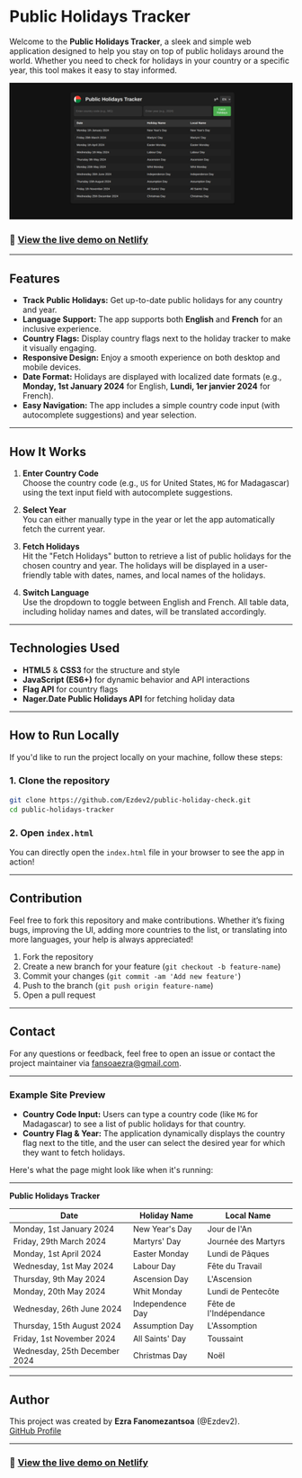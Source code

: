 # **Public Holidays Tracker**

Welcome to the **Public Holidays Tracker**, a sleek and simple web application designed to help you stay on top of public holidays around the world. Whether you need to check for holidays in your country or a specific year, this tool makes it easy to stay informed.

![Holiday Tracker Preview](./assets/screenshot.png)

### 🚀 **[View the live demo on Netlify](https://your-netlify-link.netlify.app)**
---

## **Features**

- **Track Public Holidays:** Get up-to-date public holidays for any country and year.
- **Language Support:** The app supports both **English** and **French** for an inclusive experience.
- **Country Flags:** Display country flags next to the holiday tracker to make it visually engaging.
- **Responsive Design:** Enjoy a smooth experience on both desktop and mobile devices.
- **Date Format:** Holidays are displayed with localized date formats (e.g., **Monday, 1st January 2024** for English, **Lundi, 1er janvier 2024** for French).
- **Easy Navigation:** The app includes a simple country code input (with autocomplete suggestions) and year selection.

---

## **How It Works**

1. **Enter Country Code**  
   Choose the country code (e.g., `US` for United States, `MG` for Madagascar) using the text input field with autocomplete suggestions.
   
2. **Select Year**  
   You can either manually type in the year or let the app automatically fetch the current year.

3. **Fetch Holidays**  
   Hit the "Fetch Holidays" button to retrieve a list of public holidays for the chosen country and year. The holidays will be displayed in a user-friendly table with dates, names, and local names of the holidays.

4. **Switch Language**  
   Use the dropdown to toggle between English and French. All table data, including holiday names and dates, will be translated accordingly.

---

## **Technologies Used**

- **HTML5** & **CSS3** for the structure and style
- **JavaScript (ES6+)** for dynamic behavior and API interactions
- **Flag API** for country flags
- **Nager.Date Public Holidays API** for fetching holiday data

---

## **How to Run Locally**

If you'd like to run the project locally on your machine, follow these steps:

### 1. Clone the repository

```bash
git clone https://github.com/Ezdev2/public-holiday-check.git
cd public-holidays-tracker
```

### 2. Open `index.html`

You can directly open the `index.html` file in your browser to see the app in action!

---

## **Contribution**

Feel free to fork this repository and make contributions. Whether it’s fixing bugs, improving the UI, adding more countries to the list, or translating into more languages, your help is always appreciated!

1. Fork the repository
2. Create a new branch for your feature (`git checkout -b feature-name`)
3. Commit your changes (`git commit -am 'Add new feature'`)
4. Push to the branch (`git push origin feature-name`)
5. Open a pull request

---

## **Contact**

For any questions or feedback, feel free to open an issue or contact the project maintainer via [fansoaezra@gmail.com](mailto:fansoaezra@gmail.com).

---

### **Example Site Preview**

- **Country Code Input:** Users can type a country code (like `MG` for Madagascar) to see a list of public holidays for that country.
- **Country Flag & Year:** The application dynamically displays the country flag next to the title, and the user can select the desired year for which they want to fetch holidays.
  
Here's what the page might look like when it's running:
  
---

**Public Holidays Tracker**

| Date                         | Holiday Name      | Local Name          |
|------------------------------|-------------------|---------------------|
| Monday, 1st January 2024      | New Year's Day    | Jour de l'An        |
| Friday, 29th March 2024      | Martyrs' Day      | Journée des Martyrs |
| Monday, 1st April 2024       | Easter Monday     | Lundi de Pâques     |
| Wednesday, 1st May 2024      | Labour Day        | Fête du Travail     |
| Thursday, 9th May 2024       | Ascension Day     | L'Ascension         |
| Monday, 20th May 2024        | Whit Monday       | Lundi de Pentecôte  |
| Wednesday, 26th June 2024    | Independence Day  | Fête de l'Indépendance |
| Thursday, 15th August 2024   | Assumption Day    | L'Assomption        |
| Friday, 1st November 2024    | All Saints' Day   | Toussaint           |
| Wednesday, 25th December 2024| Christmas Day     | Noël                |

---

## **Author**

This project was created by **Ezra Fanomezantsoa** (@Ezdev2).  
[GitHub Profile](https://github.com/ezdev2)

---

### 🚀 **[View the live demo on Netlify](https://your-netlify-link.netlify.app)**